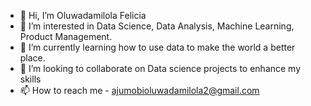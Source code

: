 - 👋 Hi, I’m Oluwadamilola Felicia
- 👀 I’m interested in Data Science, Data Analysis, Machine Learning, Product Management.
- 🌱 I’m currently learning how to use data to make the world a better place.
- 💞️ I’m looking to collaborate on Data science projects to enhance my skills
- 📫 How to reach me - ajumobioluwadamilola2@gmail.com

<!---
analyst-babe/analyst-babe is a ✨ special ✨ repository because its `README.md` (this file) appears on your GitHub profile.
You can click the Preview link to take a look at your changes.
--->

